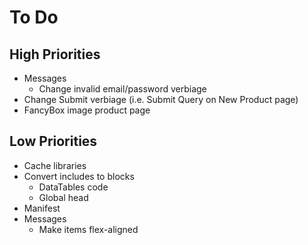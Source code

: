 # To Do

## High Priorities

- Messages
  - Change invalid email/password verbiage
- Change Submit verbiage (i.e. Submit Query on New Product page)
- FancyBox image product page

## Low Priorities

- Cache libraries
- Convert includes to blocks
  - DataTables code
  - Global head
- Manifest
- Messages
  - Make items flex-aligned
